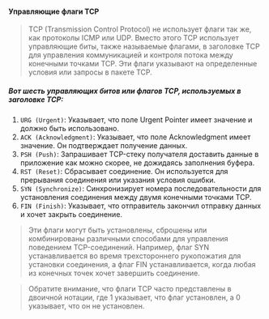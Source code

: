 #### Управляющие флаги TCP

> TCP (Transmission Control Protocol) не использует флаги так же, как протоколы ICMP или UDP. Вместо этого TCP использует управляющие биты, также называемые флагами, в заголовке TCP для управления коммуникацией и контроля потока между конечными точками TCP. Эти флаги указывают на определенные условия или запросы в пакете TCP.

##### Вот шесть управляющих битов или флагов TCP, используемых в заголовке TCP:

1. `URG (Urgent)`: Указывает, что поле Urgent Pointer имеет значение и должно быть использовано.
2. `ACK (Acknowledgment)`: Указывает, что поле Acknowledgment имеет значение. Он подтверждает получение данных.
3. `PSH (Push)`: Запрашивает TCP-стеку получателя доставить данные в приложение как можно скорее, не дожидаясь заполнения буфера.
4. `RST (Reset)`: Сбрасывает соединение. Он используется для прерывания соединения или указания условия ошибки.
5. `SYN (Synchronize)`: Синхронизирует номера последовательности для установления соединения между двумя конечными точками TCP.
6. `FIN (Finish)`: Указывает, что отправитель закончил отправку данных и хочет закрыть соединение.
> Эти флаги могут быть установлены, сброшены или комбинированы различными способами для управления поведением TCP-соединений. Например, флаг SYN устанавливается во время трехстороннего рукопожатия для установки соединения, а флаг FIN устанавливается, когда любая из конечных точек хочет завершить соединение.

> Обратите внимание, что флаги TCP часто представлены в двоичной нотации, где 1 указывает, что флаг установлен, а 0 указывает, что он не установлен.